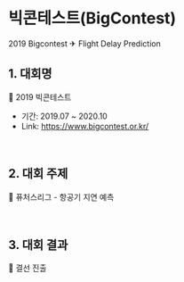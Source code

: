 # 빅콘테스트(BigContest)
2019 Bigcontest ✈ Flight Delay Prediction
<br>

## 1. 대회명
📍 2019 빅콘테스트
+ 기간: 2019.07 ~ 2020.10
+ Link: <https://www.bigcontest.or.kr/>

<br>

## 2. 대회 주제
📍 퓨처스리그 - 항공기 지연 예측

<br>

## 3. 대회 결과
📍 결선 진출
